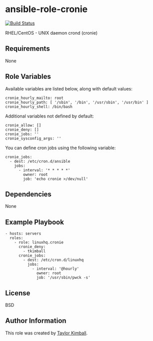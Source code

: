 # ansible-role-cronie

[![Build Status](https://travis-ci.org/linuxhq/ansible-role-cronie.svg?branch=master)](https://travis-ci.org/linuxhq/ansible-role-cronie)

RHEL/CentOS - UNIX daemon crond (cronie)

## Requirements

None

## Role Variables

Available variables are listed below, along with default values:

    cronie_hourly_mailto: root
    cronie_hourly_path: [ '/sbin', '/bin', '/usr/sbin', '/usr/bin' ]
    cronie_hourly_shell: /bin/bash

Additional variables not defined by default:

    cronie_allow: []
    cronie_deny: []
    cronie_jobs: ''
    cronie_sysconfig_args: ''

You can define cron jobs using the following variable:

    cronie_jobs:
      - dest: /etc/cron.d/ansible
        jobs:
          - interval: '* * * * *'
            owner: root
            job: 'echo cronie >/dev/null'

## Dependencies

None

## Example Playbook

    - hosts: servers
      roles:
        - role: linuxhq.cronie
          cronie_deny:
            - tkimball
          cronie_jobs:
            - dest: /etc/cron.d/linuxhq
              jobs:
                - interval: '@hourly'
                  owner: root
                  job: '/usr/sbin/pwck -s'

## License

BSD

## Author Information

This role was created by [Taylor Kimball](http://www.linuxhq.org).
